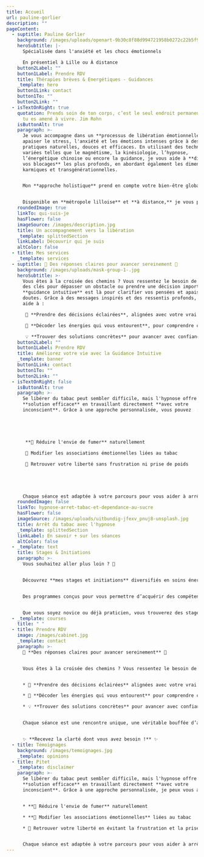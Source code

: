 ```yaml
---
title: Accueil
url: pauline-gorlier
description: ""
pageContent:
  - suptitle: Pauline Gorlier
    background: /images/uploads/openart-9b30c8f88d994721958b0272c22b5f9b_raw.jpg
    heroSubtitle: |-
      Spécialisée dans l'anxiété et les chocs émotionnels

      En présentiel à Lille ou À distance
    button2Label: ""
    button1Label: Prendre RDV
    title: Thérapies brèves & Energétiques - Guidances
    _template: hero
    button1Link: contact
    button1To: ""
    button2Link: ""
  - isTextOnRight: true
    quotation: Prends soin de ton corps, c’est le seul endroit permanent dans lequel
      tu es amené à vivre. Jim Rohn
    isButtonAlt: true
    paragraph: >-
      Je vous accompagne dans un **processus de libération émotionnelle** pour
      apaiser le stress, l'anxiété et les émotions intenses grâce à des
      pratiques naturelles, douces et efficaces. En utilisant des techniques
      variées telles que le magnétisme, la kinésiologie, l’hypnose,
      l’énergétique chinoise ou encore la guidance, je vous aide à **dissiper
      vos blocages** les plus profonds, en abordant également les dimensions
      karmiques et transgénérationnelles. 


      Mon **approche holistique** prend en compte votre bien-être global (corps & esprit) et s’adresse aussi bien aux **adultes** qu'aux **enfants**. 


      Disponible en **métropole lilloise** et **à distance,** je vous propose un **suivi personnalisé** pour retrouver un mieux-être durable.
    roundedImage: true
    linkTo: qui-suis-je
    hasFlower: false
    imageSource: /images/description.jpg
    title: Un accompagnement vers la libération
    _template: splittedSection
    linkLabel: Découvrir qui je suis
    altColor: false
  - title: Mes services
    _template: services
  - suptitle: 🌟 Des réponses claires pour avancer sereinement 🌟
    background: /images/uploads/mask-group-1-.jpg
    heroSubtitle: >-
      Vous êtes à la croisée des chemins ? Vous ressentez le besoin de trouver
      des clés pour dépasser un obstacle ou prendre une décision importante ? La
      **guidance intuitive** est là pour clarifier vos pensées et apaiser vos
      doutes. Grâce à des messages inspirés et des ressentis profonds, je vous
      aide à :

       🌱 **Prendre des décisions éclairées**, alignées avec votre vrai chemin de vie

       🔮 **Décoder les énergies qui vous entourent**, pour comprendre ce qui vous influence

       💡 **Trouver des solutions concrètes** pour avancer avec confiance et sérénité
    button2Label: ""
    button1Label: Prendre RDV
    title: Améliorez votre vie avec la Guidance Intuitive
    _template: banner
    button1Link: contact
    button1To: ""
    button2Link: ""
  - isTextOnRight: false
    isButtonAlt: true
    paragraph: >-
      Se libérer du tabac peut sembler difficile, mais l'hypnose offre une
      **solution efficace** en travaillant directement **avec votre
      inconscient**. Grâce à une approche personnalisée, vous pouvez  :





       **🌸 Réduire l'envie de fumer** naturellement

       🧠 Modifier les associations émotionnelles liées au tabac

       💪 Retrouver votre liberté sans frustration ni prise de poids





      Chaque séance est adaptée à votre parcours pour vous aider à arrêter durablement et en toute sérénité.
    roundedImage: false
    linkTo: hypnose-arret-tabac-et-dependance-au-sucre
    hasFlower: false
    imageSource: /images/uploads/uitbundig-jfexv_pnuj8-unsplash.jpg
    title: Arrêt du tabac avec l'hypnose
    _template: splittedSection
    linkLabel: En savoir + sur les séances
    altColor: false
  - _template: text
    title: Stages & Initiations
    paragraph: >-
      Vous souhaitez aller plus loin ? 🚀


      Découvrez **mes stages et initiations** diversifiés en soins énergétiques, spiritualité et bien-être, pour enrichir votre parcours personnel. 


      Des programmes conçus pour vous permettre d’acquérir des compétences précieuses et d’approfondir vos connaissances dans des domaines qui vous passionnent. 


      Que vous soyez novice ou déjà praticien, vous trouverez des stages adaptés à vos besoins.
  - _template: courses
    title: " "
  - title: Prendre RDV
    image: /images/cabinet.jpg
    _template: contact
    paragraph: >-
      🌟 **Des réponses claires pour avancer sereinement** 🌟


      Vous êtes à la croisée des chemins ? Vous ressentez le besoin de trouver des clés pour dépasser un obstacle ou prendre une décision importante ? La **guidance intuitive** est là pour vous éclairer. Grâce à des messages inspirés et des ressentis profonds, je vous aide à :


      * 🌱 **Prendre des décisions éclairées** alignées avec votre vrai chemin de vie

      * 🔮 **Décoder les énergies qui vous entourent** pour comprendre ce qui vous influence

      * 💡 **Trouver des solutions concrètes** pour avancer avec confiance et sérénité


      Chaque séance est une rencontre unique, une véritable bouffée d’air frais qui vous permet de clarifier vos pensées et d'apaiser vos doutes. En quelques instants, vous repartirez avec des réponses précieuses et des conseils pratiques pour rétablir votre équilibre.


      ✨ **Recevez la clarté dont vous avez besoin !** ✨
  - title: Témoignages
    background: /images/temoignages.jpg
    _template: opinions
  - title: Pitet
    _template: disclaimer
    paragraph: >-
      Se libérer du tabac peut sembler difficile, mais l'hypnose offre une
      **solution efficace** en travaillant directement **avec votre
      inconscient**. Grâce à une approche personnalisée, je peux vous aider à :


      * **🌸 Réduire l'envie de fumer** naturellement

      * **🧠 Modifier les associations émotionnelles** liées au tabac

      * 💪 Retrouver votre liberté en évitant la frustration et la prise de poids


      Chaque séance est adaptée à votre parcours pour vous aider à arrêter durablement et en toute sérénité.
---
```

